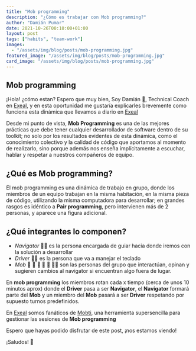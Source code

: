```yaml
---
title: "Mob programming"
description: "¿Cómo es trabajar con Mob programming?"
author: "Damián Pumar"
date: 2021-10-26T00:10:00+01:00
layout: post
tags: ["habits", "team-work"]
images:
  - "/assets/img/blog/posts/mob-programming.jpg"
featured_image: "/assets/img/blog/posts/mob-programming.jpg"
card_image: "/assets/img/blog/posts/mob-programming.jpg"
---
```


## Mob programming

¡Hola! ¿cómo estan? Espero que muy bien, Soy Damián 👋, Technical Coach en [Exeal](https://www.exeal.com/), y en esta oportunidad me gustaría explicarles brevemente como funciona esta dinámica que llevamos a diario en [Exeal](https://www.exeal.com/)

Desde mi punto de vista, **Mob Programming** es una de las mejores prácticas que debe tener cualquier desarrollador de software dentro de su toolkit; no solo por los resultados evidentes de esta dinámica, como el conocimiento colectivo y la calidad de código que aportamos al momento de realizarlo, sino porque además nos enseña implícitamente a escuchar, hablar y respetar a nuestros compañeros de equipo.

## ¿Qué es Mob programming?

El mob programming es una dinámica de trabajo en grupo, donde los miembros de un equipo trabajan en la misma habitación, en la misma pieza de código, utilizando la misma computadora para desarrollar; en grandes rasgos es idéntico a **Pair programming**, pero intervienen más de 2 personas, y aparece una figura adicional.

## ¿Qué integrantes lo componen?

- _Navigator_ 👨‍🏫 es la persona encargada de guiar hacia donde iremos con la solución a desarrollar
- _Driver_ 👩‍💻 es la persona que va a manejar el teclado
- _Mob_ 🧒 👦 👩 🧑 👨 👩‍🦱 son las personas del grupo que interactúan, opinan y sugieren cambios al navigator si encuentran algo fuera de lugar.

En **mob programming** los miembros rotan cada x tiempo (cerca de unos 10 minutos aprox) donde el **Driver** pasa a ser **Navigator**, el **Navigator** formará parte del **Mob** y un miembro del **Mob** pasará a ser **Driver** respetando por supuesto turnos predefinidos.

En [Exeal](https://www.exeal.com/) somos fanáticos de [Mobti](https://mobti.me/), una herramienta supersencilla para gestionar las sesiones de **Mob programming**

Espero que hayas podido disfrutar de este post, ¡nos estamos viendo!

¡Saludos! 🖖
